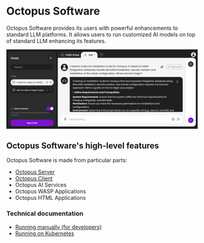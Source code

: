 # Octopus Software

Octopus Software provides its users with powerful enhancements to standard LLM platforms. It allows users to run customized AI models on top of standard LLM enhancing its features.

![Octopus Client](https://github.com/metric-space-ai/octopus_server/blob/1e5a2df514f7ad32e6a20d1faa697207dcbb3ab5/data/screenshot.png)

## Octopus Software's high-level features

Octopus Software is made from particular parts:
- [Octopus Server](https://github.com/metric-space-ai/octopus_server)
- [Octopus Client](https://github.com/metric-space-ai/octopus_client)
- Octopus AI Services
- Octopus WASP Applications
- Octopus HTML Applications

### Technical documentation

* [Running manually (for developers)](https://github.com/metric-space-ai/octopus_server/blob/dev/doc/for_developers.md)
* [Running on Kubernetes](https://github.com/metric-space-ai/octopus_server/blob/dev/doc/kubernetes.md)
